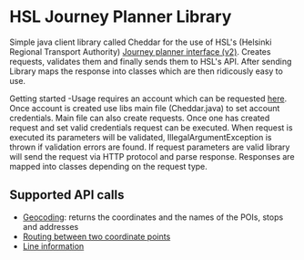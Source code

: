 HSL Journey Planner Library
===========

Simple java client library called Cheddar for the use of HSL's (Helsinki Regional Transport Authority) [Journey planner interface (v2)](http://developer.reittiopas.fi/pages/en/home.php). Creates requests, validates them and finally sends them to HSL's API. After sending Library maps the response into classes which are then ridicously easy to use.

Getting started
-Usage requires an account which can be requested [here](http://developer.reittiopas.fi/pages/en/account-request.php). Once account is created use libs main file (Cheddar.java) to set account credentials. Main file can also create requests. Once one has created request and set valid credentials request can be executed. When request is executed its parameters will be validated, IllegalArgumentException is thrown if validation errors are found. If request parameters are valid library will send the request via HTTP protocol and parse response. Responses are mapped into classes depending on the request type.

Supported API calls
-
 - [Geocoding](http://developer.reittiopas.fi/pages/en/http-get-interface-version-2.php#geocode): returns the coordinates and the names of the POIs, stops and addresses
 - [Routing between two coordinate points](http://developer.reittiopas.fi/pages/en/http-get-interface-version-2.php#route)
 - [Line information](http://developer.reittiopas.fi/pages/en/http-get-interface-version-2.php#lines)